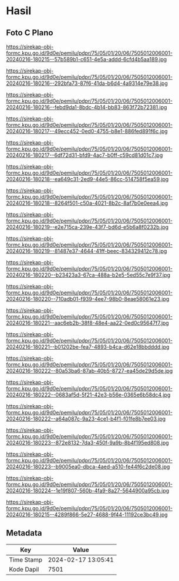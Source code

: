 # Hasil

## Foto C Plano

https://sirekap-obj-formc.kpu.go.id/9d0e/pemilu/pdpr/75/05/01/20/06/7505012006001-20240216-180215--57b589b1-c651-4e5a-addd-6cfd4b5aa189.jpg

https://sirekap-obj-formc.kpu.go.id/9d0e/pemilu/pdpr/75/05/01/20/06/7505012006001-20240216-180216--292bfa73-87f6-41da-b6d4-4a9314e79e38.jpg

https://sirekap-obj-formc.kpu.go.id/9d0e/pemilu/pdpr/75/05/01/20/06/7505012006001-20240216-180216--febd9da1-8bdc-4b14-bb83-863f72b72381.jpg

https://sirekap-obj-formc.kpu.go.id/9d0e/pemilu/pdpr/75/05/01/20/06/7505012006001-20240216-180217--49ecc452-0ed0-4755-b8e1-886fed891f6c.jpg

https://sirekap-obj-formc.kpu.go.id/9d0e/pemilu/pdpr/75/05/01/20/06/7505012006001-20240216-180217--6df72d31-bfd9-4ac7-b0ff-c59cd81d01c7.jpg

https://sirekap-obj-formc.kpu.go.id/9d0e/pemilu/pdpr/75/05/01/20/06/7505012006001-20240216-180218--ea649c31-2ed9-44e5-86cc-514758f5ea59.jpg

https://sirekap-obj-formc.kpu.go.id/9d0e/pemilu/pdpr/75/05/01/20/06/7505012006001-20240216-180218--8264f501-c50a-4021-8b2c-8af7b0e0eea4.jpg

https://sirekap-obj-formc.kpu.go.id/9d0e/pemilu/pdpr/75/05/01/20/06/7505012006001-20240216-180219--e2e715ca-239e-43f7-bd6d-e5b6a8f0232b.jpg

https://sirekap-obj-formc.kpu.go.id/9d0e/pemilu/pdpr/75/05/01/20/06/7505012006001-20240216-180219--81487e37-4644-41ff-beec-834329412c78.jpg

https://sirekap-obj-formc.kpu.go.id/9d0e/pemilu/pdpr/75/05/01/20/06/7505012006001-20240216-180220--b23423a3-67ca-488a-b2e5-5ed55c7e9f37.jpg

https://sirekap-obj-formc.kpu.go.id/9d0e/pemilu/pdpr/75/05/01/20/06/7505012006001-20240216-180220--710adb01-f939-4ee7-98b0-8eae58061e23.jpg

https://sirekap-obj-formc.kpu.go.id/9d0e/pemilu/pdpr/75/05/01/20/06/7505012006001-20240216-180221--aac6eb2b-38f8-48e4-aa22-0ed0c95647f7.jpg

https://sirekap-obj-formc.kpu.go.id/9d0e/pemilu/pdpr/75/05/01/20/06/7505012006001-20240216-180221--b01202be-fea7-4893-b4ca-d62e18bbdddd.jpg

https://sirekap-obj-formc.kpu.go.id/9d0e/pemilu/pdpr/75/05/01/20/06/7505012006001-20240216-180222--80a53ba6-87ab-40b5-8727-ea45de29d5de.jpg

https://sirekap-obj-formc.kpu.go.id/9d0e/pemilu/pdpr/75/05/01/20/06/7505012006001-20240216-180222--0683af5d-5f21-42e3-b56e-0365e6b58dc4.jpg

https://sirekap-obj-formc.kpu.go.id/9d0e/pemilu/pdpr/75/05/01/20/06/7505012006001-20240216-180222--a64a087c-9a23-4ce1-b4f1-f01fe8b7ee03.jpg

https://sirekap-obj-formc.kpu.go.id/9d0e/pemilu/pdpr/75/05/01/20/06/7505012006001-20240216-180223--872e8132-7da3-450f-9a9b-8b4f195ed808.jpg

https://sirekap-obj-formc.kpu.go.id/9d0e/pemilu/pdpr/75/05/01/20/06/7505012006001-20240216-180223--b9005ea0-dbca-4aed-a510-fe44f6c2de08.jpg

https://sirekap-obj-formc.kpu.go.id/9d0e/pemilu/pdpr/75/05/01/20/06/7505012006001-20240216-180224--1e19f807-560b-4fa9-8a27-5644900a95cb.jpg

https://sirekap-obj-formc.kpu.go.id/9d0e/pemilu/pdpr/75/05/01/20/06/7505012006001-20240216-180215--4289f866-5e27-4688-9f44-11192ce3bc49.jpg


## Metadata

| Key        | Value               |
| ---------- | ------------------- |
| Time Stamp | 2024-02-17 13:05:41 |
| Kode Dapil | 7501                |



